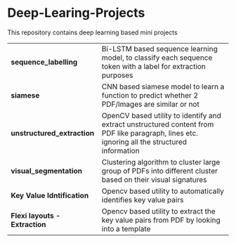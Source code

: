 # Deep-Learing-Projects
This repository contains deep learning based mini projects

<table>
  <tr>
    <td><b>sequence_labelling</b></td>
    <td>Bi-LSTM based sequence learning model, to classify each sequence token with a label for extraction purposes</td>
  </tr>
  <tr>
    <td><b>siamese</b></td>
    <td>CNN based siamese model to learn a function to predict whether 2 PDF/Images are similar or not</td>
  </tr>
  <tr>
    <td><b>unstructured_extraction</b></td>
    <td>OpenCV based utility to identify and extract unstructured content from PDF like paragraph, lines etc. ignoring all the structured information</td>
  </tr>
  <tr>
    <td><b>visual_segmentation</b></td>
    <td>Clustering algorithm to cluster large group of PDFs into different cluster based on their visual signatures</td>
  </tr>
   </tr>
  <tr>
    <td><b>Key Value Idntification</b></td>
    <td>Opencv based utility to automatically identifies key value pairs</td>
  </tr>
  <tr>
    <td><b>Flexi layouts - Extraction</b></td>
    <td>Opencv based utility to extract the key value pairs from PDF by looking into a template</td>
  </tr>
</table>
